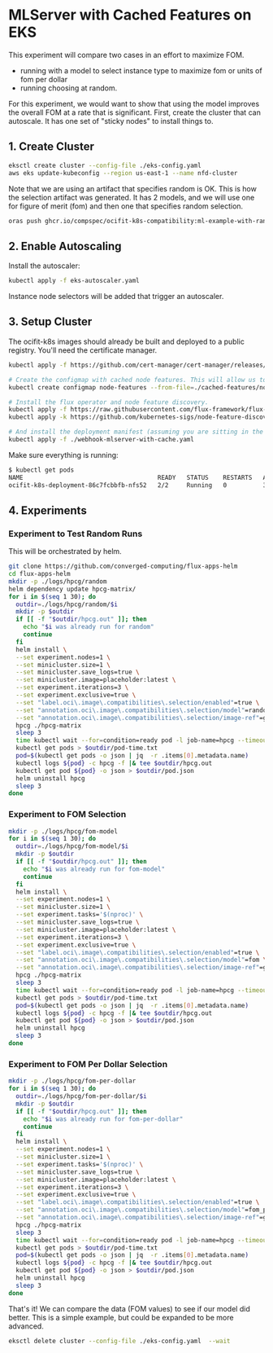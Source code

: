 # MLServer with Cached Features on EKS

This experiment will compare two cases in an effort to maximize FOM.

- running with a model to select instance type to maximize fom or units of fom per dollar
- running choosing at random.

For this experiment, we would want to show that using the model improves the overall FOM at a rate that is significant. First, create the cluster that can autoscale. It has one set of "sticky nodes" to install things to.

## 1. Create Cluster

```bash
eksctl create cluster --config-file ./eks-config.yaml 
aws eks update-kubeconfig --region us-east-1 --name nfd-cluster
```

Note that we are using an artifact that specifies random is OK. This is how the selection artifact was generated. It has 2 models, and we will use one for figure of merit (fom) and then one that specifies random selection.

```bash
oras push ghcr.io/compspec/ocifit-k8s-compatibility:ml-example-with-random ./compatibility-artifact.json:application/vnd.oci.image.model-compatibilities.v1+json
```

## 2. Enable Autoscaling

Install the autoscaler:

```bash
kubectl apply -f eks-autoscaler.yaml
```

Instance node selectors will be added that trigger an autoscaler. 

## 3. Setup Cluster

The ocifit-k8s images should already be built and deployed to a public registry. You'll need the certificate manager.

```bash
kubectl apply -f https://github.com/cert-manager/cert-manager/releases/download/v1.17.2/cert-manager.yaml

# Create the configmap with cached node features. This will allow us to select instances that don't exist yet.
kubectl create configmap node-features --from-file=./cached-features/node-features.json

# Install the flux operator and node feature discovery.
kubectl apply -f https://raw.githubusercontent.com/flux-framework/flux-operator/refs/heads/main/examples/dist/flux-operator.yaml
kubectl apply -k https://github.com/kubernetes-sigs/node-feature-discovery/deployment/overlays/default?ref=v0.17.3

# And install the deployment manifest (assuming you are sitting in the cloned repository)
kubectl apply -f ./webhook-mlserver-with-cache.yaml
```

Make sure everything is running:

```bash
$ kubectl get pods
NAME                                     READY   STATUS    RESTARTS   AGE
ocifit-k8s-deployment-86c7fcbbfb-nfs52   2/2     Running   0          39s
```

## 4. Experiments

### Experiment to Test Random Runs

This will be orchestrated by helm. 

```bash
git clone https://github.com/converged-computing/flux-apps-helm
cd flux-apps-helm
mkdir -p ./logs/hpcg/random
helm dependency update hpcg-matrix/
for i in $(seq 1 30); do
  outdir=./logs/hpcg/random/$i
  mkdir -p $outdir
  if [[ -f "$outdir/hpcg.out" ]]; then
    echo "$i was already run for random"
    continue
  fi
  helm install \
  --set experiment.nodes=1 \
  --set minicluster.size=1 \
  --set minicluster.save_logs=true \
  --set minicluster.image=placeholder:latest \
  --set experiment.iterations=3 \
  --set experiment.exclusive=true \
  --set "label.oci\.image\.compatibilities\.selection/enabled"=true \
  --set "annotation.oci\.image\.compatibilities\.selection/model"=random \
  --set "annotation.oci\.image\.compatibilities\.selection/image-ref"=ghcr.io/compspec/ocifit-k8s-compatibility:ml-example-with-random \
  hpcg ./hpcg-matrix
  sleep 3
  time kubectl wait --for=condition=ready pod -l job-name=hpcg --timeout=600s
  kubectl get pods > $outdir/pod-time.txt
  pod=$(kubectl get pods -o json | jq  -r .items[0].metadata.name)
  kubectl logs ${pod} -c hpcg -f |& tee $outdir/hpcg.out
  kubectl get pod ${pod} -o json > $outdir/pod.json
  helm uninstall hpcg
  sleep 3
done
```

### Experiment to FOM Selection

```bash
mkdir -p ./logs/hpcg/fom-model
for i in $(seq 1 30); do
  outdir=./logs/hpcg/fom-model/$i
  mkdir -p $outdir
  if [[ -f "$outdir/hpcg.out" ]]; then
    echo "$i was already run for fom-model"
    continue
  fi
  helm install \
  --set experiment.nodes=1 \
  --set minicluster.size=1 \
  --set experiment.tasks='$(nproc)' \
  --set minicluster.save_logs=true \
  --set minicluster.image=placeholder:latest \
  --set experiment.iterations=3 \
  --set experiment.exclusive=true \
  --set "label.oci\.image\.compatibilities\.selection/enabled"=true \
  --set "annotation.oci\.image\.compatibilities\.selection/model"=fom \
  --set "annotation.oci\.image\.compatibilities\.selection/image-ref"=ghcr.io/compspec/ocifit-k8s-compatibility:ml-example-with-random \
  hpcg ./hpcg-matrix
  sleep 3
  time kubectl wait --for=condition=ready pod -l job-name=hpcg --timeout=600s
  kubectl get pods > $outdir/pod-time.txt
  pod=$(kubectl get pods -o json | jq  -r .items[0].metadata.name)
  kubectl logs ${pod} -c hpcg -f |& tee $outdir/hpcg.out
  kubectl get pod ${pod} -o json > $outdir/pod.json
  helm uninstall hpcg
  sleep 3
done
```

### Experiment to FOM Per Dollar Selection

```bash
mkdir -p ./logs/hpcg/fom-per-dollar
for i in $(seq 1 30); do
  outdir=./logs/hpcg/fom-per-dollar/$i
  mkdir -p $outdir
  if [[ -f "$outdir/hpcg.out" ]]; then
    echo "$i was already run for fom-per-dollar"
    continue
  fi
  helm install \
  --set experiment.nodes=1 \
  --set minicluster.size=1 \
  --set experiment.tasks='$(nproc)' \
  --set minicluster.save_logs=true \
  --set minicluster.image=placeholder:latest \
  --set experiment.iterations=3 \
  --set experiment.exclusive=true \
  --set "label.oci\.image\.compatibilities\.selection/enabled"=true \
  --set "annotation.oci\.image\.compatibilities\.selection/model"=fom_per_dollar \
  --set "annotation.oci\.image\.compatibilities\.selection/image-ref"=ghcr.io/compspec/ocifit-k8s-compatibility:ml-example-with-random \
  hpcg ./hpcg-matrix
  sleep 3
  time kubectl wait --for=condition=ready pod -l job-name=hpcg --timeout=600s
  kubectl get pods > $outdir/pod-time.txt
  pod=$(kubectl get pods -o json | jq  -r .items[0].metadata.name)
  kubectl logs ${pod} -c hpcg -f |& tee $outdir/hpcg.out
  kubectl get pod ${pod} -o json > $outdir/pod.json
  helm uninstall hpcg
  sleep 3
done
```


That's it! We can compare the data (FOM values) to see if our model did better. This is a simple example, but could be expanded to be more advanced.

```bash
eksctl delete cluster --config-file ./eks-config.yaml  --wait
```
